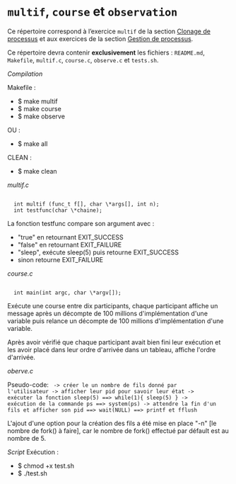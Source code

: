 #   `multif`, `course` et `observation`

Ce répertoire correspond à l’exercice `multif` de la section
[Clonage de processus](http://www.fil.univ-lille1.fr/~hym/e/pds/tp/tdps-fork.html#multif)
et aux exercices de la section
[Gestion de processus](http://www.fil.univ-lille1.fr/~hym/e/pds/tp/tdps-ps.html).

Ce répertoire devra contenir **exclusivement** les fichiers :
`README.md`, `Makefile`, `multif.c`, `course.c`, `observe.c` et
`tests.sh`.

*Compilation*

Makefile :
  * $ make multif
  * $ make course
  * $ make observe

OU :
  * $ make all

CLEAN :
  * $ make clean

*multif.c*

<code>
  int multif (func_t f[], char \*args[], int n);
  int testfunc(char \*chaine);
</code>


La fonction testfunc compare son argument avec :
  * "true" en retournant EXIT_SUCCESS
  * "false" en retournant EXIT_FAILURE
  * "sleep", exécute sleep(5) puis retourne EXIT_SUCCESS
  * sinon retourne EXIT_FAILURE

*course.c*

<code>
  int main(int argc, char \*argv[]);
</code>

Exécute une course entre dix participants, chaque participant affiche un message après un décompte de 100 millions d'implémentation d'une variable puis relance un décompte de 100 millions d'implémentation d'une variable.

Après avoir vérifié que chaque participant avait bien fini leur exécution et les avoir placé dans leur ordre d'arrivée dans un tableau, affiche l'ordre d'arrivée.

*oberve.c*

Pseudo-code:
<code>
  -> créer le un nombre de fils donné par l'utilisateur
  -> afficher leur pid pour savoir leur état
  -> exécuter la fonction sleep(5)
  ==> while(1){ sleep(5)  }
  -> exécution de la commande ps
  ==> system(ps)
  -> attendre la fin d'un fils et afficher son pid
  ==> wait(NULL)
  ==> printf et fflush
</code>

L'ajout d'une option pour la création des fils a été mise en place "-n" [le nombre de fork() à faire], car le nombre de fork() effectué par défault est au nombre de 5.

*Script*
Exécution :
  * $ chmod +x test.sh
  * $ ./test.sh
